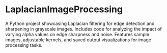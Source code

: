# LaplacianImageProcessing
A Python project showcasing Laplacian filtering for edge detection and sharpening in grayscale images. Includes code for analyzing the impact of varying alpha values on edge sharpness and noise. Features sample images, adjustable kernels, and saved output visualizations for image processing tasks.
